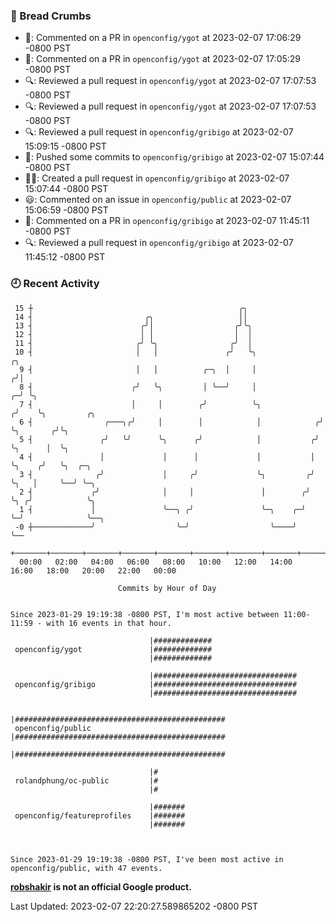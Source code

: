 ### 🍞 Bread Crumbs

 * 💬: Commented on a PR in  `openconfig/ygot` at 2023-02-07 17:06:29 -0800 PST
 * 💬: Commented on a PR in  `openconfig/ygot` at 2023-02-07 17:05:29 -0800 PST
 * 🔍: Reviewed a pull request in  `openconfig/ygot` at 2023-02-07 17:07:53 -0800 PST
 * 🔍: Reviewed a pull request in  `openconfig/ygot` at 2023-02-07 17:07:53 -0800 PST
 * 🔍: Reviewed a pull request in  `openconfig/gribigo` at 2023-02-07 15:09:15 -0800 PST
 * 🚢: Pushed some commits to `openconfig/gribigo` at 2023-02-07 15:07:44 -0800 PST
 * ✍🏼: Created a pull request in `openconfig/gribigo` at 2023-02-07 15:07:44 -0800 PST
 * 😃: Commented on an issue in `openconfig/public` at 2023-02-07 15:06:59 -0800 PST
 * 💬: Commented on a PR in  `openconfig/gribigo` at 2023-02-07 11:45:11 -0800 PST
 * 🔍: Reviewed a pull request in  `openconfig/gribigo` at 2023-02-07 11:45:12 -0800 PST

### 🕘 Recent Activity
```
 15 ┼                                              ╭╮
 14 ┤                         ╭╮                   ││
 13 ┤                        ╭╯│                  ╭╯╰╮
 12 ┤                        │ │                  │  │
 11 ┤                       ╭╯ ╰╮                ╭╯  │
 10 ┤                       │   │               ╭╯   ╰╮                  ╭╮
  9 ┤                       │   │          ╭─╮  │     │                 ╭╯│
  8 ┤                      ╭╯   ╰╮         │ ╰──╯     │               ╭─╯ ╰╮
  7 ┤                      │     │        ╭╯          ╰╮             ╭╯    ╰╮         ╭╮
  6 ┤                ╭───╮╭╯     │        │            │            ╭╯      ╰╮       ╭╯╰╮
  5 ┤               ╭╯   ╰╯      ╰╮      ╭╯            │           ╭╯        ╰╮      │  ╰╮
  4 ┤               │             │      │             │           │          ╰╮    ╭╯   ╰╮  ╭─╮
  3 ┤              ╭╯             │     ╭╯             ╰╮         ╭╯           ╰╮   │     ╰──╯ ╰─╮
  2 ┤             ╭╯              │     │               │        ╭╯             ╰╮ ╭╯            ╰╮
  1 ┤             │               ╰──╮ ╭╯               ╰─╮    ╭─╯               ╰─╯              ╰──╮
 -0 ┼─────────────╯                  ╰─╯                  ╰────╯                                     ╰──
    +───────+───────+───────+───────+───────+───────+───────+───────+───────+───────+───────+───────+────
  00:00   02:00   04:00   06:00   08:00   10:00   12:00   14:00   16:00   18:00   20:00   22:00   00:00   

						Commits by Hour of Day


Since 2023-01-29 19:19:38 -0800 PST, I'm most active between 11:00-11:59 - with 16 events in that hour.

```



```
                               |#############
 openconfig/ygot               |#############
                               |#############

                               |################################
 openconfig/gribigo            |################################
                               |################################

                               |###############################################
 openconfig/public             |###############################################
                               |###############################################

                               |#
 rolandphung/oc-public         |#
                               |#

                               |#######
 openconfig/featureprofiles    |#######
                               |#######



Since 2023-01-29 19:19:38 -0800 PST, I've been most active in openconfig/public, with 47 events.

```
**[robshakir](mailto:robjs@google.com) is not an official Google product.**  


Last Updated: 2023-02-07 22:20:27.589865202 -0800 PST
